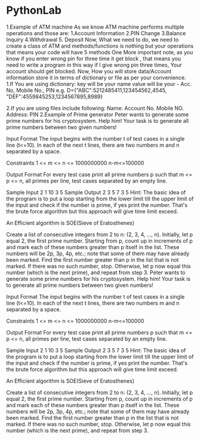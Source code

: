 # PythonLab
1.Example of ATM machine
As we know ATM machine performs multiple operations and those are:
1.Account Information
2.PIN Change
3.Balance Inquiry
4.Withdrawal
5. Deposit
Now, What we need to do, we need to create a class of ATM and methods/functions is nothing but your operations that means your code will have 5 methods
One More important note, as you know if you enter wrong pin for three time it get block , that means you need to write a program in this way if I give wrong pin three times, Your account should get blocked. 
Now, How you will store data/Account information
store it in terms of dictionary or file as per your convenience.
1.If You are using dictionary:
key will be your name
value will be your - Acc. No, Mobile No., PIN
e.g. D={"ABC":5212485411,123454562,4545, "DEF":4559845253,1234567895,8989}

2.If you are using files include following:
Name:
Account No.
Mobile NO.
Address:
PIN
2.Example of Prime generator 
Peter wants to generate some prime numbers for his cryptosystem. Help him! Your task is to generate all prime numbers between two given numbers!

Input Format
The input begins with the number t of test cases in a single line (t<=10). In each of the next t lines, there are two numbers m and n separated by a space.

Constraints
1 <= m <= n <= 1000000000 n-m<=100000

Output Format
For every test case print all prime numbers p such that m <= p <= n, all primes per line, test cases separated by an empty line.

Sample Input
2
1 10
3 5
Sample Output
2 3 5 7
3 5
Hint:
The basic idea of the program is to put a loop starting from the lower limit till the upper limit of the input and check if the number is prime, if yes print the number. That's the brute force algorithm but this approach will give time limit exceed.

An Efficient algorithm is SOE(Sieve of Eratosthenes)

Create a list of consecutive integers from 2 to n: (2, 3, 4, …, n).
Initially, let p equal 2, the first prime number.
Starting from p, count up in increments of p and mark each of these numbers greater than p itself in the list. These numbers will be 2p, 3p, 4p, etc.; note that some of them may have already been marked.
Find the first number greater than p in the list that is not marked. If there was no such number, stop. Otherwise, let p now equal this number (which is the next prime), and repeat from step 3.
Peter wants to generate some prime numbers for his cryptosystem. Help him! Your task is to generate all prime numbers between two given numbers!

Input Format
The input begins with the number t of test cases in a single line (t<=10). In each of the next t lines, there are two numbers m and n separated by a space.

Constraints
1 <= m <= n <= 1000000000 n-m<=100000

Output Format
For every test case print all prime numbers p such that m <= p <= n, all primes per line, test cases separated by an empty line.

Sample Input
2
1 10
3 5
Sample Output
2 3 5 7
3 5
Hint:
The basic idea of the program is to put a loop starting from the lower limit till the upper limit of the input and check if the number is prime, if yes print the number. That's the brute force algorithm but this approach will give time limit exceed.

An Efficient algorithm is SOE(Sieve of Eratosthenes)

Create a list of consecutive integers from 2 to n: (2, 3, 4, …, n).
Initially, let p equal 2, the first prime number.
Starting from p, count up in increments of p and mark each of these numbers greater than p itself in the list. These numbers will be 2p, 3p, 4p, etc.; note that some of them may have already been marked.
Find the first number greater than p in the list that is not marked. If there was no such number, stop. Otherwise, let p now equal this number (which is the next prime), and repeat from step 3.
